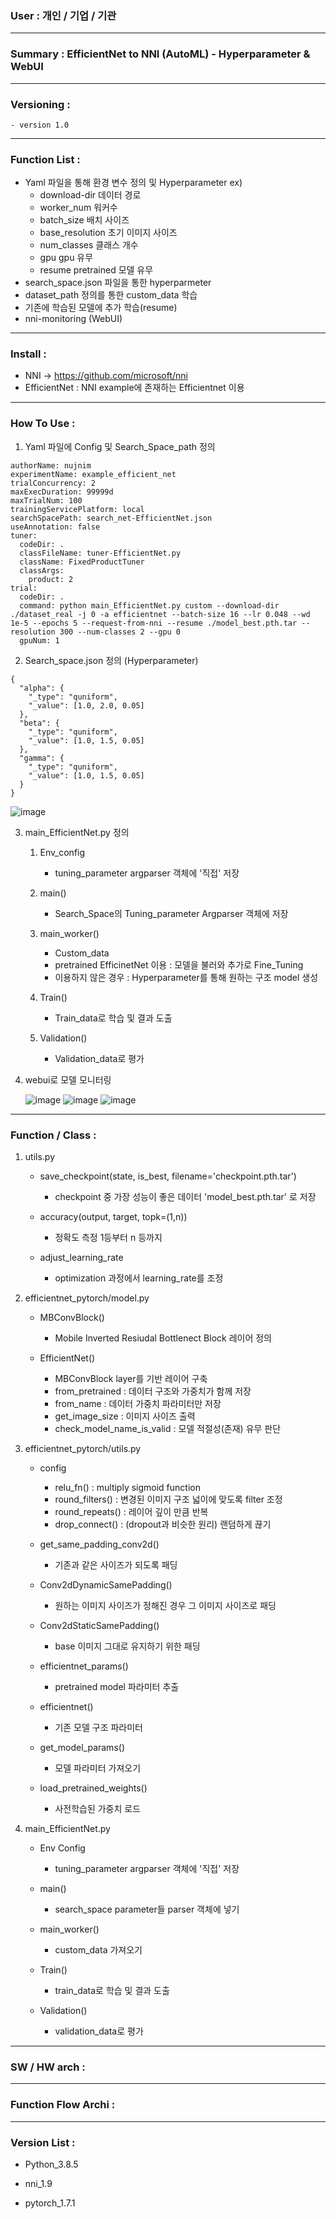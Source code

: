 ### User : 개인 / 기업 / 기관

-----

### Summary : EfficientNet to NNI (AutoML) - Hyperparameter & WebUI

-----

### Versioning :

```
- version 1.0
```

-----

### Function List :

- Yaml 파일을 통해 환경 변수 정의 및 Hyperparameter ex)
    - download-dir 데이터 경로
    - worker_num 워커수
    - batch_size 배치 사이즈
    - base_resolution 초기 이미지 사이즈
    - num_classes 클래스 개수
    - gpu gpu 유무
    - resume pretrained 모델 유무
- search_space.json 파일을 통한 hyperparmeter
- dataset_path 정의를 통한 custom_data 학습
- 기존에 학습된 모델에 추가 학습(resume)
- nni-monitoring (WebUI)



-----

### Install :

- NNI -> https://github.com/microsoft/nni
- EfficientNet : NNI example에 존재하는 Efficientnet 이용

-----

### How To Use :
1. Yaml 파일에 Config 및 Search_Space_path 정의

```
authorName: nujnim
experimentName: example_efficient_net
trialConcurrency: 2
maxExecDuration: 99999d
maxTrialNum: 100
trainingServicePlatform: local
searchSpacePath: search_net-EfficientNet.json
useAnnotation: false
tuner:
  codeDir: .
  classFileName: tuner-EfficientNet.py
  className: FixedProductTuner
  classArgs:
    product: 2
trial:
  codeDir: .
  command: python main_EfficientNet.py custom --download-dir ./dataset_real -j 0 -a efficientnet --batch-size 16 --lr 0.048 --wd 1e-5 --epochs 5 --request-from-nni --resume ./model_best.pth.tar --resolution 300 --num-classes 2 --gpu 0
  gpuNum: 1
```

2. Search_space.json 정의 (Hyperparameter)

```
{
  "alpha": {
    "_type": "quniform",
    "_value": [1.0, 2.0, 0.05]
  },
  "beta": {
    "_type": "quniform",
    "_value": [1.0, 1.5, 0.05]
  },
  "gamma": {
    "_type": "quniform",
    "_value": [1.0, 1.5, 0.05]
  }
}
```
![image](https://github.com/juniroc/NNI_/blob/main/Efficient_Net/md_images/json_image.PNG)

3. main_EfficientNet.py 정의
    1) Env_config
        - tuning_parameter argparser 객체에 '직접' 저장
    
    2) main()
        - Search_Space의 Tuning_parameter Argparser 객체에 저장
    
    3) main_worker()
        - Custom_data 
        - pretrained EfficinetNet 이용 : 모델을 불러와 추가로 Fine_Tuning
        - 이용하지 않은 경우 : Hyperparameter를 통해 원하는 구조 model 생성
    
    4) Train()
        - Train_data로 학습 및 결과 도출
        
    5) Validation()
        - Validation_data로 평가

4. webui로 모델 모니터링
    
    ![image](https://github.com/juniroc/NNI_/blob/main/Efficient_Net/md_images/image1.png)
    ![image](https://github.com/juniroc/NNI_/blob/main/Efficient_Net/md_images/image2.png)
    ![image](https://github.com/juniroc/NNI_/blob/main/Efficient_Net/md_images/image3.png)
    

-----

### Function / Class :

1. utils.py
    - save_checkpoint(state, is_best, filename='checkpoint.pth.tar')
        - checkpoint 중 가장 성능이 좋은 데이터 'model_best.pth.tar' 로 저장
    
    - accuracy(output, target, topk=(1,n))
        - 정확도 측정 1등부터 n 등까지
    
    - adjust_learning_rate
        - optimization 과정에서 learning_rate를 조정
    
2. efficientnet_pytorch/model.py
    - MBConvBlock()
        - Mobile Inverted Resiudal Bottlenect Block 레이어 정의
    
    - EfficientNet()
        - MBConvBlock layer를 기반 레이어 구축
        - from_pretrained : 데이터 구조와 가중치가 함께 저장
        - from_name : 데이터 가중치 파라미터만 저장
        - get_image_size : 이미지 사이즈 출력
        - check_model_name_is_valid : 모델 적절성(존재) 유무 판단

3. efficientnet_pytorch/utils.py
    - config
        - relu_fn() : multiply sigmoid function 
        - round_filters() : 변경된 이미지 구조 넓이에 맞도록 filter 조정
        - round_repeats() : 레이어 깊이 만큼 반복
        - drop_connect() : (dropout과 비슷한 원리) 랜덤하게 끊기
    
    - get_same_padding_conv2d()
        - 기존과 같은 사이즈가 되도록 패딩
    
    - Conv2dDynamicSamePadding()
        - 원하는 이미지 사이즈가 정해진 경우 그 이미지 사이즈로 패딩 

    - Conv2dStaticSamePadding()
        - base 이미지 그대로 유지하기 위한 패딩
    
    - efficientnet_params()
        - pretrained model 파라미터 추출
    
    - efficientnet()
        - 기존 모델 구조 파라미터
    
    - get_model_params()
        - 모델 파라미터 가져오기
    
    - load_pretrained_weights()
        - 사전학습된 가중치 로드

4. main_EfficientNet.py
    - Env Config
        - tuning_parameter argparser 객체에 '직접' 저장

    - main()
        - search_space parameter들 parser 객체에 넣기
    
    - main_worker()
        - custom_data 가져오기
    
    - Train()
        - train_data로 학습 및 결과 도출
        
    - Validation()
        - validation_data로 평가
-----

### SW / HW arch :

-----

### Function Flow Archi :

-----

### Version List :

- Python_3.8.5

- nni_1.9

- pytorch_1.7.1


```python

```
